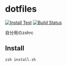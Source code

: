 # dotfiles
[![Install Test](https://github.com/tubone24/dotfiles/actions/workflows/install-test.yml/badge.svg)](https://github.com/tubone24/dotfiles/actions/workflows/install-test.yml)
[![Build Status](https://dev.azure.com/meitantei-conan/dotfiles/_apis/build/status/tubone24.dotfiles?branchName=master)](https://dev.azure.com/meitantei-conan/dotfiles/_build/latest?definitionId=2&branchName=master)

自分用のzshrc

## Install

```
zsh install.sh
```
